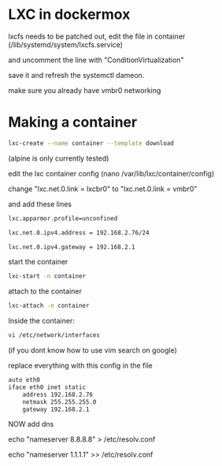 # LXC in dockermox
lxcfs needs to be patched out, edit the file in container (/lib/systemd/system/lxcfs.service)

and uncomment the line with "ConditionVirtualization"

save it and refresh the systemctl dameon.


make sure you already have vmbr0 networking 


# Making a container

```bash
lxc-create --name container --template download
```

(alpine is only currently tested)

edit the lxc container config (nano /var/lib/lxc/container/config)

change "lxc.net.0.link = lxcbr0" to "lxc.net.0.link = vmbr0"

and add these lines
```bash
lxc.apparmor.profile=unconfined

lxc.net.0.ipv4.address = 192.168.2.76/24

lxc.net.0.ipv4.gateway = 192.168.2.1
```

start the container

```bash
lxc-start -n container
```

attach to the container

```bash
lxc-attach -n container
```

Inside the container:

```bash
vi /etc/network/interfaces
```

(if you dont know how to use vim search on google)

replace everything with this config in the file

```bash
auto eth0
iface eth0 inet static
    address 192.168.2.76
    netmask 255.255.255.0
    gateway 192.168.2.1
```

NOW add dns

echo "nameserver 8.8.8.8" > /etc/resolv.conf

echo "nameserver 1.1.1.1" >> /etc/resolv.conf
